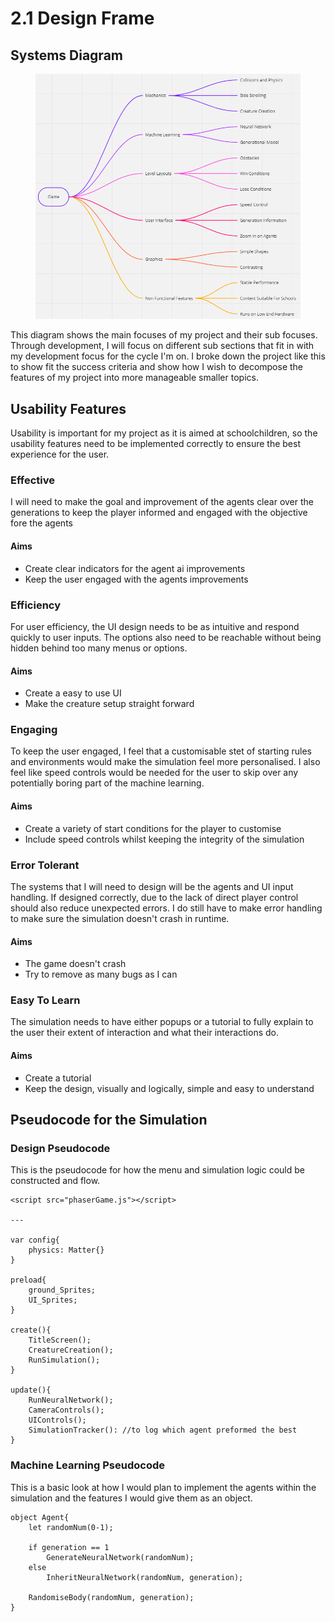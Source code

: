 # 2.1 Design Frame

## Systems Diagram

<figure><img src="../.gitbook/assets/image (1).png" alt=""><figcaption></figcaption></figure>

This diagram shows the main focuses of my project and their sub focuses. Through development, I will focus on different sub sections that fit in with my development focus for the cycle I'm on. I broke down the project like this to show fit the success criteria and show how I wish to decompose the features of my project into more manageable smaller topics.

## Usability Features

Usability is important for my project as it is aimed at schoolchildren, so the usability features need to be implemented correctly to ensure the best experience for the user.

### Effective

I will need to make the goal and improvement of the agents clear over the generations to keep the player informed and engaged with the objective fore the agents

#### Aims

* Create clear indicators for the agent ai improvements
* Keep the user engaged with the agents improvements

### Efficiency

For user efficiency, the UI design needs to be as intuitive and respond quickly to user inputs. The options also need to be reachable without being hidden behind too many menus or options.

#### Aims

* Create a easy to use UI
* Make the creature setup straight forward

### Engaging

To keep the user engaged, I feel that a customisable stet of starting rules and environments would make the simulation feel more personalised. I also feel like speed controls would be needed for the user to skip over any potentially boring part of the machine learning.

#### Aims

* Create a variety of start conditions for the player to customise
* Include speed controls whilst keeping the integrity of the simulation

### Error Tolerant

The systems that I will need to design will be the agents and UI input handling. If designed correctly, due to the lack of direct player control should also reduce unexpected errors. I do still have to make error handling to make sure the simulation doesn't crash in runtime.&#x20;

#### Aims

* The game doesn't crash
* Try to remove as many bugs as I can

### Easy To Learn

The simulation needs to have either popups or a tutorial to fully explain to the user their extent of interaction and what their interactions do.

#### Aims

* Create a tutorial
* Keep the design, visually and logically, simple and easy to understand&#x20;

## Pseudocode for the Simulation

### Design Pseudocode

This is the pseudocode for how the menu and simulation logic could be constructed and flow.

```
<script src="phaserGame.js"></script>

---

var config{
    physics: Matter{}
}

preload{
    ground_Sprites;
    UI_Sprites;
}

create(){
    TitleScreen();
    CreatureCreation();
    RunSimulation();
}

update(){
    RunNeuralNetwork();
    CameraControls();
    UIControls();
    SimulationTracker(): //to log which agent preformed the best
}
```

### Machine Learning Pseudocode

This is a basic look at how I would plan to implement the agents within the simulation and the features I would give them as an object.

```
object Agent{
    let randomNum(0-1);

    if generation == 1
        GenerateNeuralNetwork(randomNum);
    else 
        InheritNeuralNetwork(randomNum, generation);
    
    RandomiseBody(randomNum, generation);
}
```
